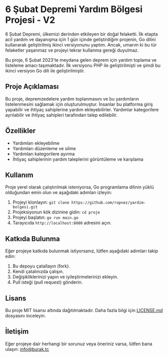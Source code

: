 # 6 Şubat Depremi Yardım Bölgesi Projesi - V2

6 Şubat Depremi, ülkemizi derinden etkileyen bir doğal felaketti. İlk etapta acil yardım ve dayanışma için 1 gün içinde geliştirdiğim projenin, Go dilini kullanarak geliştirilmiş ikinci versiyonunu yaptım. Ancak, umarım ki bu tür felaketler yaşanmaz ve projeyi tekrar kullanma gereği duyulmaz.

Bu proje, 6 Şubat 2023'te meydana gelen deprem için yardım toplama ve listeleme amacı taşımaktadır. İlk versiyonu PHP ile geliştirilmişti ve şimdi bu ikinci versiyon Go dili ile geliştirilmiştir.

## Proje Açıklaması

Bu proje, depremzedelere yardım toplanmasını ve bu yardımların listelenmesini sağlamak için oluşturulmuştur. İnsanlar bu platforma giriş yapabilir ve ihtiyaç sahiplerine yardım ekleyebilirler. Yardımlar kategorilere ayrılabilir ve ihtiyaç sahipleri tarafından talep edilebilir.

## Özellikler

- Yardımları ekleyebilme
- Yardımları düzenleme ve silme
- Yardımları kategorilere ayırma
- İhtiyaç sahiplerinin yardım taleplerini görüntüleme ve karşılama

## Kullanım

Proje yerel olarak çalıştırılmak isteniyorsa, Go programlama dilinin yüklü olduğundan emin olun ve aşağıdaki adımları izleyin:

1. Projeyi klonlayın: `git clone https://github.com/ropnez/yardim-bolgesi.git`
2. Projeksiyonun kök dizinine gidin: `cd proje`
3. Projeyi başlatın: `go run main.go`
4. Tarayıcıda `http://localhost:8080` adresini açın.

## Katkıda Bulunma

Eğer projeye katkıda bulunmak istiyorsanız, lütfen aşağıdaki adımları takip edin:

1. Bu depoyu çatallayın (fork).
2. Kendi çatalınızda çalışın.
3. Değişikliklerinizi yapın ve iyileştirmelerinizi ekleyin.
4. Pull isteği (pull request) gönderin.

## Lisans

Bu proje MIT lisansı altında dağıtılmaktadır. Daha fazla bilgi için [LICENSE.md](LICENSE.md) dosyasını inceleyin.

## İletişim

Eğer projeye dair herhangi bir sorunuz veya öneriniz varsa, lütfen bana ulaşın: info@burak.tc
